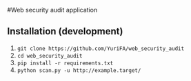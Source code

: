 #Web security audit application

## Installation (development)

1. ```git clone https://github.com/YuriFA/web_security_audit```
2. ```cd web_security_audit```
3. ```pip install -r requirements.txt```
4. ```python scan.py -u http://example.target/```